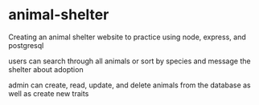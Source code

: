 # animal-shelter
Creating an animal shelter website to practice using node, express, and postgresql

users can search through all animals or sort by species and message the shelter about adoption

admin can create, read, update, and delete animals from the database as well as create new traits
